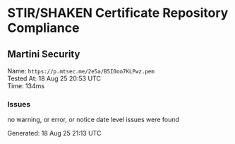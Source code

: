 # STIR/SHAKEN Certificate Repository Compliance

## Martini Security

Name: `https://p.mtsec.me/2e5a/B5I0oo7KLPwz.pem`\
Tested At: 18 Aug 25 20:53 UTC\
Time: 134ms

### Issues

no warning, or error, or notice date level issues were found

Generated: 18 Aug 25 21:13 UTC